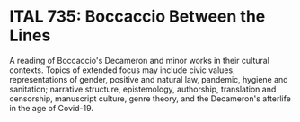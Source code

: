 # ITAL 735: Boccaccio Between the Lines

A reading of Boccaccio's Decameron and minor works in their cultural contexts. Topics of extended focus may include civic values, representations of gender, positive and natural law, pandemic, hygiene and sanitation; narrative structure, epistemology, authorship, translation and censorship, manuscript culture, genre theory, and the Decameron's afterlife in the age of Covid-19.